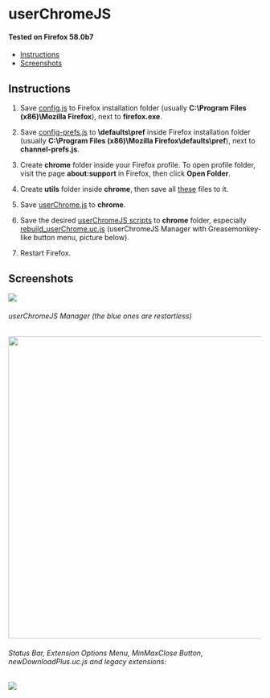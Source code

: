 # userChromeJS

#### Tested on Firefox 58.0b7

* [Instructions](#instructions)
* [Screenshots](#screenshots)

## Instructions

1. Save [config.js](https://github.com/xiaoxiaoflood/firefox-scripts/raw/master/installation-folder/config.js) to Firefox installation folder (usually **C:\Program Files (x86)\Mozilla Firefox**), next to **firefox.exe**.

2. Save [config-prefs.js](https://raw.githubusercontent.com/xiaoxiaoflood/firefox-scripts/master/installation-folder/config-prefs.js) to **\defaults\pref** inside Firefox installation folder (usually **C:\Program Files (x86)\Mozilla Firefox\defaults\pref**), next to **channel-prefs.js**.

3. Create **chrome** folder inside your Firefox profile. To open profile folder, visit the page **about:support** in Firefox, then click **Open Folder**.

4. Create **utils** folder inside **chrome**, then save all [these](https://github.com/xiaoxiaoflood/firefox-scripts/tree/master/chrome/utils) files to it.

5. Save [userChrome.js](https://github.com/xiaoxiaoflood/firefox-scripts/raw/master/chrome/userChrome.js) to **chrome**.

6. Save the desired [userChromeJS scripts](https://github.com/xiaoxiaoflood/firefox-scripts/tree/master/chrome) to **chrome** folder, especially [rebuild_userChrome.uc.js](https://github.com/xiaoxiaoflood/firefox-scripts/blob/master/chrome/rebuild_userChrome.uc.js) (userChromeJS Manager with Greasemonkey-like button menu, picture below).

7. Restart Firefox.

## Screenshots

<img src="https://github.com/xiaoxiaoflood/firefox-scripts/raw/master/screenshots/folder.png">

###### userChromeJS Manager (the blue ones are restartless)
<img src="https://github.com/xiaoxiaoflood/firefox-scripts/raw/master/screenshots/rebuild_userChrome.png" height="600">

###### Status Bar, Extension Options Menu, MinMaxClose Button, newDownloadPlus.uc.js and legacy extensions:
<img  src="https://github.com/xiaoxiaoflood/firefox-scripts/raw/master/screenshots/window.png">
